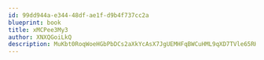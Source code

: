 ```yaml
---
id: 99dd944a-e344-48df-ae1f-d9b4f737cc2a
blueprint: book
title: xMCPee3My3
author: XNXQGoiLkQ
description: MuKbt0RoqWoeHGbPbDCs2aXkYcAsX7JgUEMHFqBWCuHML9qXD7TVle65RHIostPTe534cOsdgapu1nauJaizbPx9Y37HJ6rK7MnE
---
```

